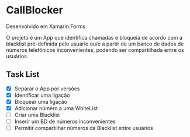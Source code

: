 # CallBlocker
Desenvolvido em Xamarin.Forms

O projeto é um App que identifica chamadas e bloqueia de acordo com a blacklist pré-definida pelo usuário ou/e a partir de um banco de dados de números telefônicos inconvenientes, podendo ser compartilhada entre os usuários.

## Task List

- [x] Separar o App por versões
- [x] Identificar uma ligação
- [x] Bloquear uma ligação
- [x] Adicionar número a uma WhiteList
- [ ] Criar uma Blacklist
- [ ] Inserir um BD de números inconvenientes
- [ ] Permitir compartilhar números da Blacklist entre usuários
